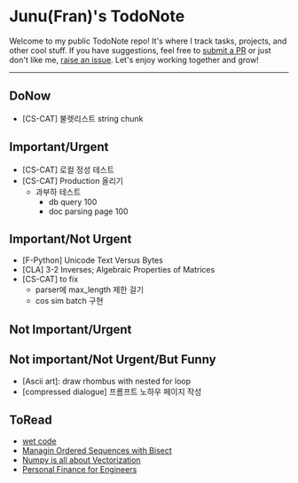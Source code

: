 # Junu(Fran)'s TodoNote
Welcome to my public TodoNote repo! It's where I track tasks, projects, and other cool stuff.
If you have suggestions, feel free to [submit a PR](https://github.com/junuMoon/TodoNote/pulls) or just don't like me, [raise an issue](https://github.com/junuMoon/TodoNote/issues).
Let's enjoy working together and grow!

---

## DoNow
- [CS-CAT] 불렛리스트 string chunk

## Important/Urgent
- [CS-CAT] 로컬 정성 테스트
- [CS-CAT] Production 올리기
    - 과부하 테스트
        - db query 100
        - doc parsing page 100

## Important/Not Urgent
- [F-Python] Unicode Text Versus Bytes
- [CLA] 3-2 Inverses; Algebraic Properties of Matrices
- [CS-CAT] to fix
    - parser에 max_length 제한 걸기
    - cos sim batch 구현

## Not Important/Urgent

## Not important/Not Urgent/But Funny
- [Ascii art]: draw rhombus with nested for loop
- [compressed dialogue] 프롬프트 노하우 페이지 작성

## ToRead
- [wet code](https://www.deconstructconf.com/2019/dan-abramov-the-wet-codebase)
- [Managin Ordered Sequences with Bisect](https://www.fluentpython.com/extra/ordered-sequences-with-bisect/)
- [Numpy is all about Vectorization](https://www.labri.fr/perso/nrougier/from-python-to-numpy/)
- [Personal Finance for Engineers](https://news.hada.io/topic?id=9431&utm_source=slack&utm_medium=bot&utm_campaign=T03DX7FH9DK)
